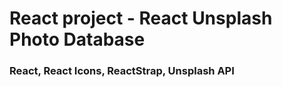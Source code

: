   <h1>React project - React Unsplash Photo Database</h1>
  <h3>React, React Icons, ReactStrap, Unsplash API</h3>
